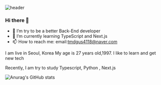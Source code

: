 ![header](https://capsule-render.vercel.app/api?type=Won-Seung-Hyun/rect&height=200&text=Stroke%20Test&fontAlign=70&stroke=00FF00)

### Hi there 👋

- 🔭 I’m try to be a better Back-End developer
- 🌱 I’m currently learning TypeScript and Next.js
- 📫 How to reach me:
  email:tmdgus4118@naver.com

I am live in Seoul, Korea
My age is 27 years old,1997.
I like to learn and get new tech

Recently, I am try to study Typescript, Python , Next.js

![Anurag's GitHub stats](https://github-readme-stats.vercel.app/api?username=tmdgus4118&show_icons=true&theme=radical)


